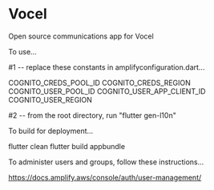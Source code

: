 # Vocel
Open source communications app for Vocel

To use...

#1 -- replace these constants in amplifyconfiguration.dart...

COGNITO_CREDS_POOL_ID
COGNITO_CREDS_REGION
COGNITO_USER_POOL_ID
COGNITO_USER_APP_CLIENT_ID
COGNITO_USER_REGION

#2 -- from the root directory, run "flutter gen-l10n"

To build for deployment...

flutter clean
flutter build appbundle

To administer users and groups, follow these instructions...

https://docs.amplify.aws/console/auth/user-management/
